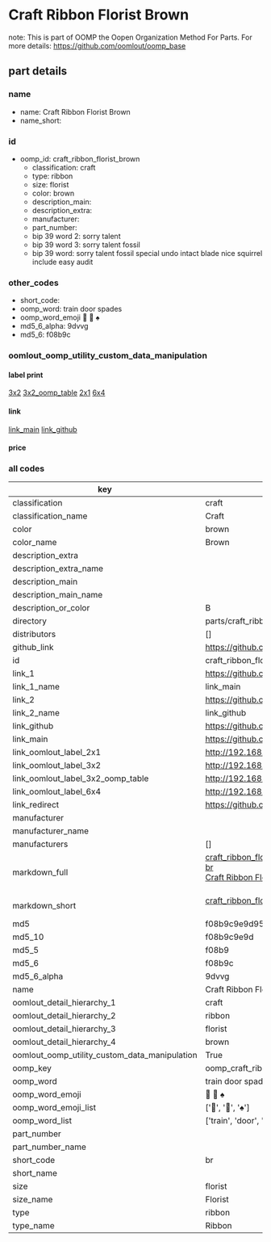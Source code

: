 # Craft Ribbon Florist Brown  

note: This is part of OOMP the Oopen Organization Method For Parts. For more details: https://github.com/oomlout/oomp_base

##  part details
  







### name
* name: Craft Ribbon Florist Brown
* name_short: 
### id
* oomp_id: craft_ribbon_florist_brown
  * classification: craft
  * type: ribbon
  * size: florist
  * color: brown
  * description_main: 
  * description_extra: 
  * manufacturer: 
  * part_number: 
  * bip 39 word 2: sorry talent
  * bip 39 word 3: sorry talent fossil
  * bip 39 word: sorry talent fossil special undo intact blade nice squirrel include easy audit

### other_codes
* short_code: 
* oomp_word: train door spades
* oomp_word_emoji :train: :door: :spades:
* md5_6_alpha: 9dvvg
* md5_6: f08b9c






### oomlout_oomp_utility_custom_data_manipulation
#### label print
[3x2](http://192.168.1.245:1112/?label=oomp%209dvvg)
[3x2_oomp_table](http://192.168.1.108:1112/?label=oomp%209dvvg)
[2x1](http://192.168.1.242:1112/?label=oomp%209dvvg)
[6x4](http://192.168.1.55:1112/?label=oomp%209dvvg)    

#### link

[link_main](https://github.com/oomlout/oomlout_oomp_version_1_messy/tree/main/parts/craft_ribbon_florist_brown) [link_github](https://github.com/oomlout/oomlout_oomp_version_1_messy/tree/main/parts/craft_ribbon_florist_brown)                             

#### price







### all codes 
| key | value |  
| --- | --- |  
| classification | craft |  
| classification_name | Craft |  
| color | brown |  
| color_name | Brown |  
| description_extra |  |  
| description_extra_name |  |  
| description_main |  |  
| description_main_name |  |  
| description_or_color | B  |  
| directory | parts/craft_ribbon_florist_brown |  
| distributors | [] |  
| github_link | https://github.com/oomlout/oomlout_oomp_part_src/tree/main/parts/craft_ribbon_florist_brown |  
| id | craft_ribbon_florist_brown |  
| link_1 | https://github.com/oomlout/oomlout_oomp_version_1_messy/tree/main/parts/craft_ribbon_florist_brown |  
| link_1_name | link_main |  
| link_2 | https://github.com/oomlout/oomlout_oomp_version_1_messy/tree/main/parts/craft_ribbon_florist_brown |  
| link_2_name | link_github |  
| link_github | https://github.com/oomlout/oomlout_oomp_version_1_messy/tree/main/parts/craft_ribbon_florist_brown |  
| link_main | https://github.com/oomlout/oomlout_oomp_version_1_messy/tree/main/parts/craft_ribbon_florist_brown |  
| link_oomlout_label_2x1 | http://192.168.1.242:1112/?label=oomp%209dvvg |  
| link_oomlout_label_3x2 | http://192.168.1.245:1112/?label=oomp%209dvvg |  
| link_oomlout_label_3x2_oomp_table | http://192.168.1.108:1112/?label=oomp%209dvvg |  
| link_oomlout_label_6x4 | http://192.168.1.55:1112/?label=oomp%209dvvg |  
| link_redirect | https://github.com/oomlout/oomlout_oomp_version_1_messy/tree/main/parts/craft_ribbon_florist_brown |  
| manufacturer |  |  
| manufacturer_name |  |  
| manufacturers | [] |  
| markdown_full | [craft_ribbon_florist_brown](none)<br>[br](none)<br>[Craft Ribbon Florist Brown](none)<br><br> |  
| markdown_short | [craft_ribbon_florist_brown](none)<br><br> |  
| md5 | f08b9c9e9d9562e1d6767d0eb7f75e7b |  
| md5_10 | f08b9c9e9d |  
| md5_5 | f08b9 |  
| md5_6 | f08b9c |  
| md5_6_alpha | 9dvvg |  
| name | Craft Ribbon Florist Brown |  
| oomlout_detail_hierarchy_1 | craft |  
| oomlout_detail_hierarchy_2 | ribbon |  
| oomlout_detail_hierarchy_3 | florist |  
| oomlout_detail_hierarchy_4 | brown |  
| oomlout_oomp_utility_custom_data_manipulation | True |  
| oomp_key | oomp_craft_ribbon_florist_brown |  
| oomp_word | train door spades |  
| oomp_word_emoji | :train: :door: :spades: |  
| oomp_word_emoji_list | [':train:', ':door:', ':spades:'] |  
| oomp_word_list | ['train', 'door', 'spades'] |  
| part_number |  |  
| part_number_name |  |  
| short_code | br |  
| short_name |  |  
| size | florist |  
| size_name | Florist |  
| type | ribbon |  
| type_name | Ribbon |  
